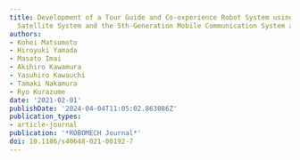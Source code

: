 ```yaml
---
title: Development of a Tour Guide and Co-experience Robot System using the Quasi-Zenith
  Satellite System and the 5th-Generation Mobile Communication System at a Theme Park
authors:
- Kohei Matsumoto
- Hiroyuki Yamada
- Masato Imai
- Akihiro Kawamura
- Yasuhiro Kawauchi
- Tamaki Nakamura
- Ryo Kurazume
date: '2021-02-01'
publishDate: '2024-04-04T11:05:02.863086Z'
publication_types:
- article-journal
publication: '*ROBOMECH Journal*'
doi: 10.1186/s40648-021-00192-7
---
```


